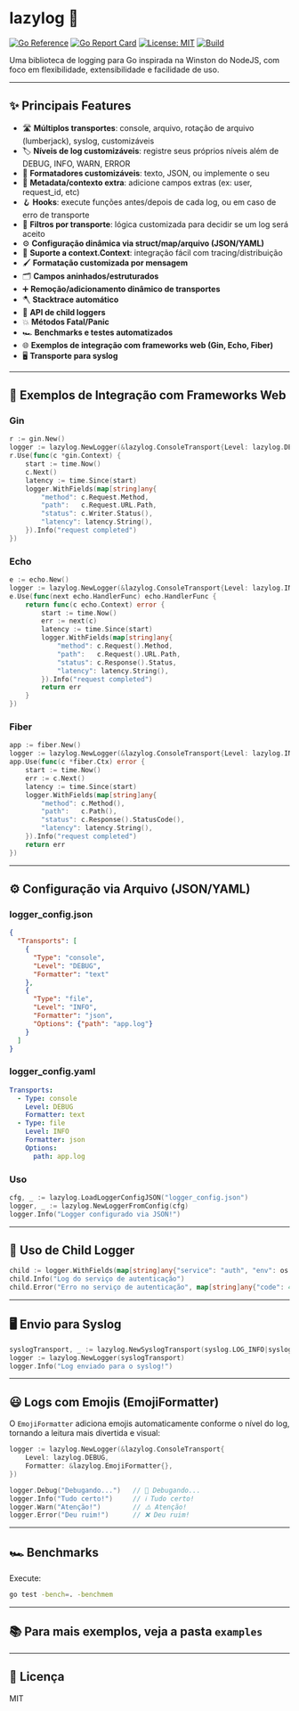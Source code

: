 # lazylog 🚀

[![Go Reference](https://pkg.go.dev/badge/github.com/chmenegatti/lazylog.svg)](https://pkg.go.dev/github.com/chmenegatti/lazylog)
[![Go Report Card](https://goreportcard.com/badge/github.com/chmenegatti/lazylog)](https://goreportcard.com/report/github.com/chmenegatti/lazylog)
[![License: MIT](https://img.shields.io/badge/License-MIT-yellow.svg)](LICENSE)
[![Build](https://github.com/chmenegatti/lazylog/actions/workflows/go.yml/badge.svg)](https://github.com/chmenegatti/lazylog/actions)

Uma biblioteca de logging para Go inspirada na Winston do NodeJS, com foco em flexibilidade, extensibilidade e facilidade de uso.

---

## ✨ Principais Features

- 🛣️ **Múltiplos transportes**: console, arquivo, rotação de arquivo (lumberjack), syslog, customizáveis
- 🏷️ **Níveis de log customizáveis**: registre seus próprios níveis além de DEBUG, INFO, WARN, ERROR
- 🎨 **Formatadores customizáveis**: texto, JSON, ou implemente o seu
- 🧩 **Metadata/contexto extra**: adicione campos extras (ex: user, request_id, etc)
- 🪝 **Hooks**: execute funções antes/depois de cada log, ou em caso de erro de transporte
- 🧹 **Filtros por transporte**: lógica customizada para decidir se um log será aceito
- ⚙️ **Configuração dinâmica via struct/map/arquivo (JSON/YAML)**
- 🧵 **Suporte a context.Context**: integração fácil com tracing/distribuição
- 🖌️ **Formatação customizada por mensagem**
- 🗂️ **Campos aninhados/estruturados**
- ➕ **Remoção/adicionamento dinâmico de transportes**
- 🪓 **Stacktrace automático**
- 👶 **API de child loggers**
- 💥 **Métodos Fatal/Panic**
- 🏎️ **Benchmarks e testes automatizados**
- 🌐 **Exemplos de integração com frameworks web (Gin, Echo, Fiber)**
- 🖥️ **Transporte para syslog**

---

## 🚦 Exemplos de Integração com Frameworks Web

### Gin

```go
r := gin.New()
logger := lazylog.NewLogger(&lazylog.ConsoleTransport{Level: lazylog.DEBUG, Formatter: &lazylog.TextFormatter{}})
r.Use(func(c *gin.Context) {
    start := time.Now()
    c.Next()
    latency := time.Since(start)
    logger.WithFields(map[string]any{
        "method": c.Request.Method,
        "path":   c.Request.URL.Path,
        "status": c.Writer.Status(),
        "latency": latency.String(),
    }).Info("request completed")
})
```

### Echo

```go
e := echo.New()
logger := lazylog.NewLogger(&lazylog.ConsoleTransport{Level: lazylog.INFO, Formatter: &lazylog.TextFormatter{}})
e.Use(func(next echo.HandlerFunc) echo.HandlerFunc {
    return func(c echo.Context) error {
        start := time.Now()
        err := next(c)
        latency := time.Since(start)
        logger.WithFields(map[string]any{
            "method": c.Request().Method,
            "path":   c.Request().URL.Path,
            "status": c.Response().Status,
            "latency": latency.String(),
        }).Info("request completed")
        return err
    }
})
```

### Fiber

```go
app := fiber.New()
logger := lazylog.NewLogger(&lazylog.ConsoleTransport{Level: lazylog.INFO, Formatter: &lazylog.TextFormatter{}})
app.Use(func(c *fiber.Ctx) error {
    start := time.Now()
    err := c.Next()
    latency := time.Since(start)
    logger.WithFields(map[string]any{
        "method": c.Method(),
        "path":   c.Path(),
        "status": c.Response().StatusCode(),
        "latency": latency.String(),
    }).Info("request completed")
    return err
})
```

---

## ⚙️ Configuração via Arquivo (JSON/YAML)

### logger_config.json

```json
{
  "Transports": [
    {
      "Type": "console",
      "Level": "DEBUG",
      "Formatter": "text"
    },
    {
      "Type": "file",
      "Level": "INFO",
      "Formatter": "json",
      "Options": {"path": "app.log"}
    }
  ]
}
```

### logger_config.yaml

```yaml
Transports:
  - Type: console
    Level: DEBUG
    Formatter: text
  - Type: file
    Level: INFO
    Formatter: json
    Options:
      path: app.log
```

### Uso

```go
cfg, _ := lazylog.LoadLoggerConfigJSON("logger_config.json")
logger, _ := lazylog.NewLoggerFromConfig(cfg)
logger.Info("Logger configurado via JSON!")
```

---

## 👶 Uso de Child Logger

```go
child := logger.WithFields(map[string]any{"service": "auth", "env": os.Getenv("ENV")})
child.Info("Log do serviço de autenticação")
child.Error("Erro no serviço de autenticação", map[string]any{"code": 401})
```

---

## 🖥️ Envio para Syslog

```go
syslogTransport, _ := lazylog.NewSyslogTransport(syslog.LOG_INFO|syslog.LOG_LOCAL0, "myapp", lazylog.INFO, &lazylog.TextFormatter{})
logger := lazylog.NewLogger(syslogTransport)
logger.Info("Log enviado para o syslog!")
```

---

## 😃 Logs com Emojis (EmojiFormatter)

O `EmojiFormatter` adiciona emojis automaticamente conforme o nível do log, tornando a leitura mais divertida e visual:

```go
logger := lazylog.NewLogger(&lazylog.ConsoleTransport{
    Level: lazylog.DEBUG,
    Formatter: &lazylog.EmojiFormatter{},
})

logger.Debug("Debugando...")   // 🐛 Debugando...
logger.Info("Tudo certo!")     // ℹ️ Tudo certo!
logger.Warn("Atenção!")        // ⚠️ Atenção!
logger.Error("Deu ruim!")      // ❌ Deu ruim!
```

---

## 🏎️ Benchmarks

Execute:

```sh
go test -bench=. -benchmem
```

---

## 📚 Para mais exemplos, veja a pasta `examples`

---

## 📝 Licença

MIT
